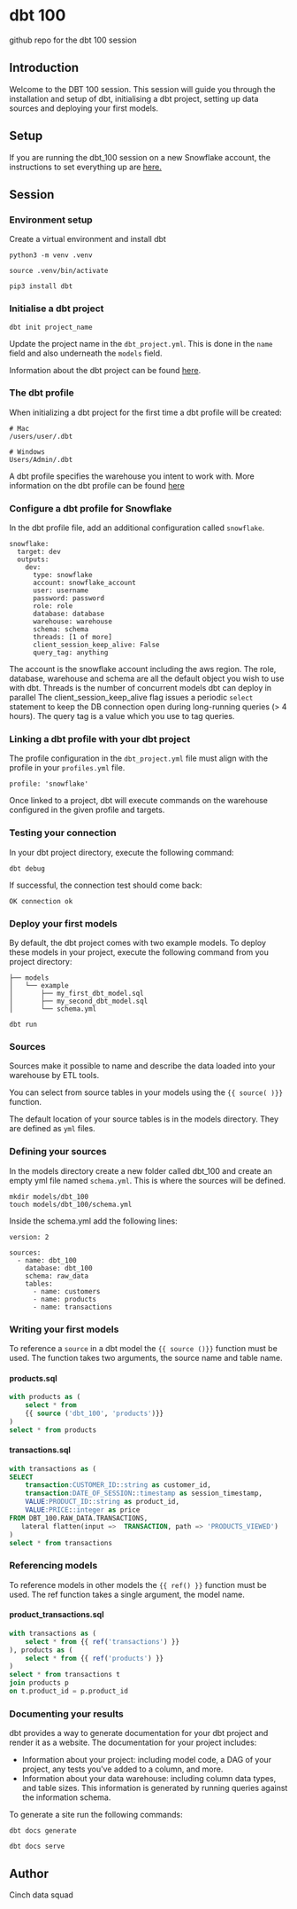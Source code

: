 # dbt 100
github repo for the dbt 100 session

## Introduction

Welcome to the DBT 100 session. This session will guide you through the installation and setup of dbt, initialising a dbt project, setting up data sources and deploying your first models.

## Setup

If you are running the dbt_100 session on a new Snowflake account, the instructions to set everything up are [here.](setup/setup.md)

## Session

### Environment setup

Create a virtual environment and install dbt

```
python3 -m venv .venv

source .venv/bin/activate

pip3 install dbt
```
### Initialise a dbt project

```
dbt init project_name
```

Update the project name in the `dbt_project.yml`. This is done in the `name` field and also underneath the `models` field. 

Information about the dbt project can be found [here](dbt_project.md).

### The dbt profile

When initializing a dbt project for the first time a dbt profile will be created:

```
# Mac
/users/user/.dbt

# Windows
Users/Admin/.dbt
```

A dbt profile specifies the warehouse you intent to work with. More information on the dbt profile can be found [here](dbt_profile.md)

### Configure a dbt profile for Snowflake

In the dbt profile file, add an additional configuration called `snowflake`.

```
snowflake:
  target: dev
  outputs:
    dev:
      type: snowflake
      account: snowflake_account
      user: username
      password: password
      role: role
      database: database
      warehouse: warehouse
      schema: schema
      threads: [1 of more]
      client_session_keep_alive: False
      query_tag: anything
```

The account is the snowflake account including the aws region.
The role, database, warehouse and schema are all the default object you wish to use with dbt.
Threads is the number of concurrent models dbt can deploy in parallel
The client_session_keep_alive flag issues a periodic `select` statement to keep the DB connection open during long-running queries (> 4 hours).
The query tag is a value which you use to tag queries.

### Linking a dbt profile with your dbt project

The profile configuration in the `dbt_project.yml` file must align with the profile in your `profiles.yml` file.

```
profile: 'snowflake'
```
Once linked to a project, dbt will execute commands on the warehouse configured in the given profile and targets.

### Testing your connection

In your dbt project directory, execute the following command:

```
dbt debug
```
If successful, the connection test should come back:

```
OK connection ok
```

### Deploy your first models

By default, the dbt project comes with two example models. To deploy these models in your project, execute the following command from you project directory:

```
├── models
│   └── example
│       ├── my_first_dbt_model.sql
│       ├── my_second_dbt_model.sql
│       └── schema.yml
```

```
dbt run
```

### Sources

Sources make it possible to name and describe the data loaded into your warehouse by ETL tools.

You can select from source tables in your models using the `{{ source( )}}` function.

The default location of your source tables is in the models directory. They are defined as `yml` files.

### Defining your sources

In the models directory create a new folder called dbt_100 and create an empty yml file named `schema.yml`. This is where the sources will be defined.

```
mkdir models/dbt_100
touch models/dbt_100/schema.yml
```
Inside the schema.yml add the following lines:
```
version: 2

sources:
  - name: dbt_100
    database: dbt_100
    schema: raw_data
    tables:
      - name: customers
      - name: products
      - name: transactions
```

### Writing your first models

To reference a `source` in a dbt model the `{{ source ()}}` function must be used. The function takes two arguments, the source name and table name.

#### products.sql

```sql
with products as (
    select * from
    {{ source ('dbt_100', 'products')}}
)
select * from products
```

#### transactions.sql

```sql
with transactions as (
SELECT
    transaction:CUSTOMER_ID::string as customer_id,
    transaction:DATE_OF_SESSION::timestamp as session_timestamp,
    VALUE:PRODUCT_ID::string as product_id,
    VALUE:PRICE::integer as price
FROM DBT_100.RAW_DATA.TRANSACTIONS,
   lateral flatten(input =>  TRANSACTION, path => 'PRODUCTS_VIEWED')
)
select * from transactions
```

### Referencing models

To reference models in other models the `{{ ref() }}` function must be used.
The ref function takes a single argument, the model name.

#### product_transactions.sql

```sql
with transactions as (
    select * from {{ ref('transactions') }}
), products as (
    select * from {{ ref('products') }}
)
select * from transactions t
join products p
on t.product_id = p.product_id
```

### Documenting your results

dbt provides a way to generate documentation for your dbt project and render it as a website. The documentation for your project includes:

* Information about your project: including model code, a DAG of your project, any tests you've added to a column, and more.
* Information about your data warehouse: including column data types, and table sizes. This information is generated by running queries against the information schema.

To generate a site run the following commands:

```
dbt docs generate

dbt docs serve
```

## Author

Cinch data squad



